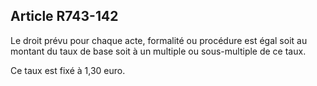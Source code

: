 Article R743-142
----
Le droit prévu pour chaque acte, formalité ou procédure est égal soit au montant
du taux de base soit à un multiple ou sous-multiple de ce taux.

Ce taux est fixé à 1,30 euro.
